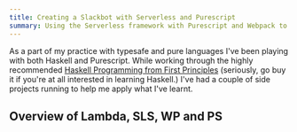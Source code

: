 ```yaml
---
title: Creating a Slackbot with Serverless and Purescript
summary: Using the Serverless framework with Purescript and Webpack to create a typesafe slackbot.
---
```


As a part of my practice with typesafe and pure languages I've been playing with both Haskell and Purescript. While working through the highly recommended [Haskell Programming from First Principles](www.haskellbook.com) (seriously, go buy it if you're at all interested in learning Haskell.) I've had a couple of side projects running to help me apply what I've learnt.

## Overview of Lambda, SLS, WP and PS

##


